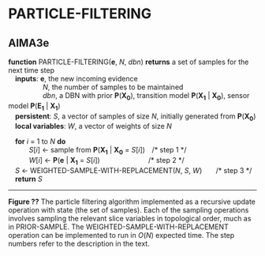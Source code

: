# PARTICLE-FILTERING

## AIMA3e
__function__ PARTICLE-FILTERING(__e__, _N_, _dbn_) __returns__ a set of samples for the next time step  
&emsp;__inputs__: __e__, the new incoming evidence  
&emsp;&emsp;&emsp;&emsp;&emsp;_N_, the number of samples to be maintained  
&emsp;&emsp;&emsp;&emsp;&emsp;_dbn_, a DBN with prior __P__(__X<sub>0</sub>__), transition model __P__(__X<sub>1</sub>__ &vert; __X<sub>0</sub>__), sensor model __P__(__E<sub>1</sub>__ &vert; __X<sub>1</sub>__)  
&emsp;__persistent__: _S_, a vector of samples of size _N_, initially generated from __P__(__X<sub>0</sub>__)  
&emsp;__local variables__: _W_, a vector of weights of size _N_  

&emsp;__for__ _i_ = 1 to _N_ __do__  
&emsp;&emsp;&emsp;_S_\[_i_\] &larr; sample from __P__(__X<sub>1</sub>__ &vert; __X<sub>0</sub>__ = _S_\[_i_\])&emsp;/\* step 1 \*/  
&emsp;&emsp;&emsp;_W_\[_i_\] &larr; __P__(__e__ &vert; __X<sub>1</sub>__ = _S_\[_i_\])&emsp;&emsp;&emsp;&emsp;&emsp;&emsp;&emsp;/\* step 2 \*/  
&emsp;_S_ &larr; WEIGHTED\-SAMPLE\-WITH\-REPLACEMENT(_N_, _S_, _W_)&emsp;&emsp;/\* step 3 \*/  
&emsp;__return__ _S_  

---
__Figure ??__ The particle filtering algorithm implemented as a recursive update operation with state (the set of samples). Each of the sampling operations involves sampling the relevant slice variables in topological order, much as in PRIOR\-SAMPLE. The  WEIGHTED\-SAMPLE\-WITH\-REPLACEMENT operation can be implemented to run in _O_(_N_) expected time. The step numbers refer to the description in the text.
